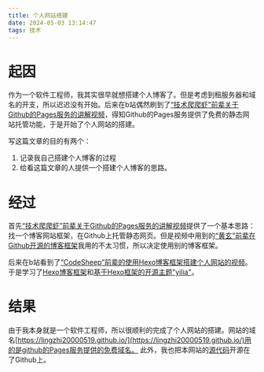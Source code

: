 ```yaml
---
title: 个人网站搭建
date: 2024-05-03 13:14:47
tags: 技术
---
```


# 起因
作为一个软件工程师，我其实很早就想搭建个人博客了。但是考虑到租服务器和域名的开支，所以迟迟没有开始。后来在b站偶然刷到了[“技术爬爬虾”前辈关于Github的Pages服务的讲解视频](https://www.bilibili.com/video/BV12H4y1N7Q4/?spm_id_from=333.337.search-card.all.click&vd_source=46d3fc19a4c3cfd59fb5fccb8cc2d1a0)，得知Github的Pages服务提供了免费的静态网站托管功能，于是开始了个人网站的搭建。

写这篇文章的目的有两个：  
1. 记录我自己搭建个人博客的过程
2. 给看这篇文章的人提供一个搭建个人博客的思路。

# 经过
首先[“技术爬爬虾”前辈关于Github的Pages服务的讲解视频](https://www.bilibili.com/video/BV12H4y1N7Q4/?spm_id_from=333.337.search-card.all.click&vd_source=46d3fc19a4c3cfd59fb5fccb8cc2d1a0)提供了一个基本思路：找一个博客网站框架，在Github上托管静态网页。但是视频中用到的[“黄玄”前辈在Github开源的博客框架](https://github.com/Huxpro/huxpro.github.io)我用的不太习惯，所以决定使用别的博客框架。

后来在b站看到了[“CodeSheep”前辈的使用Hexo博客框架搭建个人网站的视频](https://www.bilibili.com/video/BV1Yb411a7ty/?spm_id_from=333.999.0.0&vd_source=46d3fc19a4c3cfd59fb5fccb8cc2d1a0)。于是学习了[Hexo博客框架](https://hexo.io/zh-cn/docs/index.html)和[基于Hexo框架的开源主题"yilia"](https://github.com/litten/hexo-theme-yilia)。


# 结果
由于我本身就是一个软件工程师，所以很顺利的完成了个人网站的搭建。网站的域名[https://lingzhi20000519.github.io/](https://lingzhi20000519.github.io/)用的是github的Pages服务提供的免费域名。
此外，我也把本网站的[源代码](https://github.com/LingZhi20000519/LingZhi20000519.github.io)开源在了Github上。